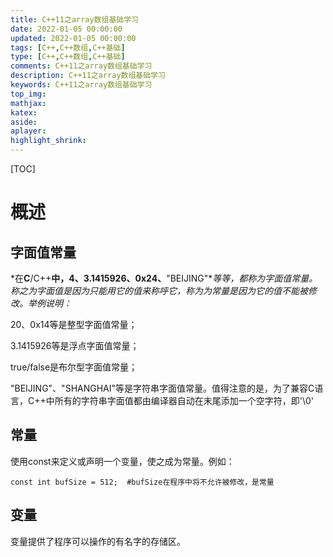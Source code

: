 ```yaml
---
title: C++11之array数组基础学习
date: 2022-01-05 00:00:00
updated: 2022-01-05 00:00:00
tags: [C++,C++数组,C++基础]
type: [C++,C++数组,C++基础]
comments: C++11之array数组基础学习
description: C++11之array数组基础学习
keywords: C++11之array数组基础学习
top_img:
mathjax:
katex:
aside:
aplayer:
highlight_shrink:
---
```


[TOC]

# 概述

## 字面值常量

*在**C**/C++**中，**4**、**3.1415926**、**0x24**、**"BEIJING"**等等，都称为字面值常量。称之为字面值是因为只能用它的值来称呼它，称为为常量是因为它的值不能被修改。举例说明：*

20、0x14等是整型字面值常量；

3.1415926等是浮点字面值常量；

true/false是布尔型字面值常量；

"BEIJING"、"SHANGHAI"等是字符串字面值常量。值得注意的是，为了兼容C语言，C++中所有的字符串字面值都由编译器自动在末尾添加一个空字符，即'\0'



## 常量

使用const来定义或声明一个变量，使之成为常量。例如：

```
const int bufSize = 512;  #bufSize在程序中将不允许被修改，是常量
```

## 变量

变量提供了程序可以操作的有名字的存储区。

